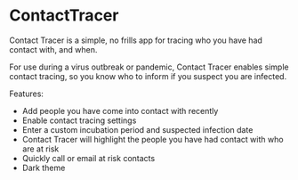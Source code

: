 # ContactTracer

Contact Tracer is a simple, no frills app for tracing who you have had contact with, and when. 

For use during a virus outbreak or pandemic, Contact Tracer enables simple contact tracing, so you know who to inform if you suspect you are infected. 

Features:
- Add people you have come into contact with recently
- Enable contact tracing settings
- Enter a custom incubation period and suspected infection date
- Contact Tracer will highlight the people you have had contact with who are at risk
- Quickly call or email at risk contacts
- Dark theme

